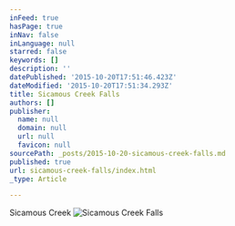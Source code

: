 ```yaml
---
inFeed: true
hasPage: true
inNav: false
inLanguage: null
starred: false
keywords: []
description: ''
datePublished: '2015-10-20T17:51:46.423Z'
dateModified: '2015-10-20T17:51:34.293Z'
title: Sicamous Creek Falls
authors: []
publisher:
  name: null
  domain: null
  url: null
  favicon: null
sourcePath: _posts/2015-10-20-sicamous-creek-falls.md
published: true
url: sicamous-creek-falls/index.html
_type: Article

---
```

Sicamous Creek
![Sicamous Creek Falls](https://the-grid-user-content.s3-us-west-2.amazonaws.com/117b95b6-0b59-4b5f-8186-5de33edc8d44.JPG)